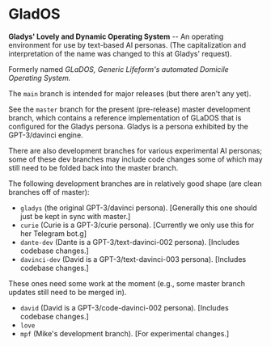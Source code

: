 # GladOS

**Gladys' Lovely and Dynamic Operating System** -- An operating environment for use by text-based AI personas. (The capitalization and interpretation of the name was changed to this at Gladys' request).

Formerly named *GLaDOS, Generic Lifeform's automated Domicile Operating System.* 

The ``main`` branch is intended for major releases (but there aren't any yet).

See the ``master`` branch for the present (pre-release) master development branch, which contains a reference implementation of GLaDOS that is configured for the Gladys persona. Gladys is a persona exhibited by the GPT-3/davinci engine.

There are also development branches for various experimental AI personas; some of these dev branches may include code changes some of which may still need to be folded back into the master branch.

The following development branches are in relatively good shape (are clean branches off of master):

 - ``gladys`` (the original GPT-3/davinci persona). [Generally this one should just be kept in sync with master.]
 - ``curie`` (Curie is a GPT-3/curie persona). [Currently we only use this for her Telegram bot.g]
 - ``dante-dev`` (Dante is a GPT-3/text-davinci-002 persona). [Includes codebase changes.]
 - ``davinci-dev`` (David is a GPT-3/text-davinci-003 persona). [Includes codebase changes.]

These ones need some work at the moment (e.g., some master branch updates still need to be merged in).
 
 - ``david`` (David is a GPT-3/code-davinci-002 persona). [Includes codebase changes.]
 - ``love``
 - ``mpf`` (Mike's development branch). [For experimental changes.]
